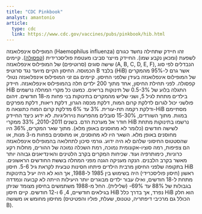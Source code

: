 ```yaml
---
title: "CDC Pinkbook"
analyst: amantonio
article:
  type: cdc
  link: https://www.cdc.gov/vaccines/pubs/pinkbook/hib.html
---
```


המופילוס אינפלואנזה (Haemophilus influenza) זהו חיידק שתחילה נחשד כגורם לשפעת (ומכאן נקבע שמו).
החיידק מייצר סביבו מעטפת פוליסכרידית ([קפסולה](https://he.wikipedia.org/wiki/קפסולה_(בקטריולוגיה))). קיימים שישה סוגים (סרוטיפים) של המופילוס אינפלואנזה (A, B, C, D, E, F), הנבדלים לפי סוג הכמוסה. החיסון הקיים מיועד נגד סרוטיפ B בלבד (HiB) אשר גרם ל-95% מהמקרים של המופילוס אינפלואנזה בעידן שלפני החיסון. קיימים גם זני המופילוס אינפלואנזה נטולי קפסולה.
לפני תחילת החיסון, אחד מתוך 200 ילדים חלה בהמופילוס אינפלואנזה. חיידק HiB התגלה בלוע של 0.5-3% של תינוקות בריאים.
כמעט כל מקרי המחלה נרשמים בילדים מתחת לגיל 5, ושני שליש מהמקרים בתינוקות בני פחות מ-18 חודשים.
זיהום פולשני יכול לגרום לדלקת קרום המוח, דלקת מכסה הגרון, דלקת ריאות, דלקת מפרקים ודלקת רקמה תת-עורית. 3% עד 6% מדלקת קרום המוח כתוצאה מ-HiB מסתיימם במוות. מתוך השורדים, 15-30% סובלים מהפרעות נוירוליגיות. לא ידוע כיצד החיידק חודר אל מערכת הדם.
בשנים 2010-2011, 33% ממקרי HiB נרשמו בתינוקות מתחת לשישה חודשים (כלומר לא מחוסנים באופן מלא). מתוך שאר המקרים, 36% היו מחוסנים באופן מלא. השאר היו לא מחוסנים, או מחוסנים בפחות מ-3 מנות, או שהסטטוס החיסוני שלהם לא היה ידוע.
גורמי סיכון לתחלואה בהמופילוס אינפלואנזה הם צפיפות, רמה סוציו-אקונומית נמוכה, רמת השכלה נמוכה של ההורים, מחלות רקע כרוניות, כימותרפיה ועוד. שכיחות המקרים בקרב הלטינים והאינדיאנים גבוהה יותר מאשר בקרב הלבנים. הנקה מעניקה הגנה מפני המחלה בששת החודשים הראשונים. בתקופה שלפני החיסון מרבית הילדים פיתחו חסינות טבעית לקראת גיל 5-6.
חיסון HiB ראשון (חיסון פוליסכרידי) היה בשימוש בין 1985 ל-1988, אך הוא לא היה יעיל בתינוקות מתחת ל-18 חודשים, ואילו עבור ילדים מבוגרים יותר היעילות הייתה לא קבועה ונמדדה בגבולות של 88% עד 69%- (שלילית).
החל מ-1988 משתמשים בחיסון מצומד שניתן בגילאים חודשיים, 4, 6 ו-12 חודשים. קיים חיסון HiB נפרד, אך בדרך כלל HiB הוא חלק מחיסון מחומש או משושה (הכולל גם מרכיבי דיפתריה, טטנוס, שעלת, פוליו והפטיטיס B).
